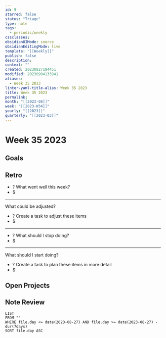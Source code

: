```yaml
---
id: 9
starred: false
status: "Triage"
type: note
tags:
  - periodic/weekly
cssclasses: 
obsidianUIMode: source
obsidianEditingMode: live
template: "[[Weekly]]"
publish: false
description: 
context: ""
created: 20230827184451
modified: 20230904133941
aliases:
  - Week 35 2023
linter-yaml-title-alias: Week 35 2023
title: Week 35 2023
permalink: 
month: "[[2023-08]]"
week: "[[2023-W34]]"
yearly: "[[2023]]"
quarterly: "[[2023-Q3]]"
---
```


# Week 35 2023

## Goals


## Retro

- ? What went well this week?
- $


---

What could be adjusted?

- ? Create a task to adjust these items
- $

---

- ? What should I stop doing?
- $


---

What should I start doing?

- ? Create a task to plan these items in more detail
- $

## Open Projects

## Note Review

```
LIST
FROM ""
WHERE file.day <= date(2023-08-27) AND file.day >= date(2023-08-27) - dur(7days)
SORT file.day ASC
```
